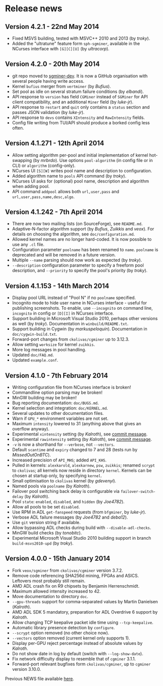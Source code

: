 # Release news

## Version 4.2.1 - 22nd May 2014

* Fixed MSVS building, tested with MSVC++ 2010 and 2013 (by _troky_).
* Added the "ultratune" feature form `sph-sgminer`, available in the
  NCurses interface with `[G][C][U]` (by _ultracorp_).


## Version 4.2.0 - 20th May 2014

* git repo moved to [sgminer-dev](https://github.com/sgminer-dev/sgminer).
  It is now a GitHub organisation with several people having write access.
* Kernel `bufius` merger from `vertminer` (by _Bufius_).
* Set pool as idle on several stratum failure conditions (by _elbandi_).
* API response to `version` has field `CGMiner` instead of `SGMiner`
  for API client compatibility, and an additional `Miner` field (by
  _luke-jr_).
* API response to `restart` and `quit` only contains a `status` section
  and passes JSON validation (by _luke-jr_).
* API response to `devs` contains `XIntensity` and `RawIntensity` fields.
* Config file writing from TUI/API should produce a borked config less
  often.


## Version 4.1.271 - 12th April 2014

* Allow setting algorithm per-pool and initial implementation of kernel
  hot-swapping (by _mrbrdo_). Use options `pool-algorithm` (in config
  file or in CLI) or `algorithm` (config-only).
* NCurses UI `[S][W]` writes pool name and description to configuration.
* Added algorithm name to `pools` API command (by _troky_).
* NCurses UI asks for (optional) pool name, description and algorithm
  when adding pool.
* API command `addpool` allows both `url,user,pass` and
  `url,user,pass,name,desc,algo`.


## Version 4.1.242 - 7th April 2014

* There are now two mailing lists (on SourceForge), see `README.md`.
* Adaptive-N-factor algorithm support (by _Bufius_, _Zuikkis_ and
  _veox_). For details on choosing the algorithm, see
  `doc/configuration.md`.
* Allowed kernel names are no longer hard-coded. It is now possible to
  use any `.cl` file.
* Configuration parameter `poolname` has been renamed to `name`.
  `poolname` is deprecated and will be removed in a future version.
* Multiple `--name` parsing should now work as expected (by _troky_).
* `--description` configuration parameter to specify a freeform pool
  description, and `--priority` to specify the pool's priority (by
  _troky_).


## Version 4.1.153 - 14th March 2014

* Display pool URL instead of "Pool N" if no `poolname` specified.
* Incognito mode to hide user name in NCurses interface - useful for
  publishing screenshots. To enable, use `--incognito` on command line,
  `incognito` in config or `[D][I]` in NCurses interface.
* Support building in Microsoft Visual Studio 2010, perhaps other
  versions as well (by _troky_). Documentation in `winbuild/README.txt`.
* Support building in Cygwin (by _markuspeloquin_). Documentation in
  `doc/cygwin-build.txt`.
* Forward-port changes from `ckolivas/cgminer` up to 3.12.3.
* Allow setting `worksize` for kernel `zuikkis`.
* More log messages in pool handling.
* Updated `doc/FAQ.md`.
* Updated `example.conf`.


## Version 4.1.0 - 7th February 2014

* Writing configuration file from NCurses interface is broken!
* Commandline option parsing may be broken!
* MinGW building may be broken!
* Bug reporting documentation: `doc/BUGS.md`.
* Kernel selection and integration: `doc/KERNEL.md`.
* Several updates to other documentation files.
* Warn if `GPU_*` environment variables are not set.
* Maximum `intensity` lowered to 31 (anything above that gives an overflow
  anyway).
* Experimental `xintensity` setting (by _Kalroth_), see
  [commit message](https://github.com/veox/sgminer/commit/7aeae40af22e6108aab8b68a229eea25a639d650).
* Experimental `rawintensity` setting (by _Kalroth_), see
  [commit message](https://github.com/veox/sgminer/commit/d11df698d141988491494aa1f29c7d3595e9712b).
* `-v` is now a shorthand for `--verbose`, not `--vectors`.
* Default `scantime` and `expiry` changed to 7 and 28 (tests run by
  _MissedOutOnBTC_).
* Increased precision of `API_MHS`; added `API_KHS`.
* Pulled in kernels: `alexkarold`, `alexkarnew`, `psw`, `zuikkis`; renamed
  `scrypt` to `ckolivas`; all kernels now reside in directory `kernel`.
  Kernels can be chosen at startup only, by specifying `kernel`.
* Small optimisation to `ckolivas` kernel (by _gdevenyi_).
* Named pools via `poolname` (by _Kalroth_).
* Failover pool switching back delay is configurable via
  `failover-switch-delay` (by _Kalroth_).
* Pool `state`: `enabled`, `disabled`, and `hidden` (by _Joe4782_).
* Allow all pools to be set `disabled`.
* Use RPM in ADL `get-fanspeed` requests (from `bfgminer`, by _luke-jr_).
* Verbose ADL failure messages (by _Joe4782_ and _deba12_).
* Use `git` version string if available.
* Allow bypassing ADL checks during build with `--disable-adl-checks`.
* MinGW build checks (by _tonobitc_).
* Experimental Microsoft Visual Studio 2010 building support in branch
  `build-msvs2010-upd` (by _troky_).


## Version 4.0.0 - 15th January 2014

* Fork `veox/sgminer` from `ckolivas/cgminer` version 3.7.2.
* Remove code referencing SHA256d mining, FPGAs and ASICS. Leftovers most
  probably still remain.
* AMD ADL crash fix on R9 chipsets by Benjamin Herrenschmidt.
* Maximum allowed intensity increased to 42.
* Move documentation to directory `doc`.
* `--gpu-threads` support for comma-separated values by Martin Danielsen
  (_Kalroth_).
* AMD ADL SDK 5 mandatory, preparation for ADL Overdrive 6 support by
  _Kalroth_.
* Allow changing TCP keepalive packet idle time using `--tcp-keepalive`.
* Automatic library presence detection by `configure`.
* `--scrypt` option removed (no other choice now).
* `--vectors` option removed (current kernel only supports 1).
* Display per-GPU reject percentage instead of absolute values by _Kalroth_.
* Do not show date in log by default (switch with `--log-show-date`).
* Fix network difficulty display to resemble that of `cgminer` 3.1.1.
* Forward-port relevant bugfixes form `ckolivas/cgminer`, up to `cgminer`
  version 3.10.0.


Previous NEWS file available [here](https://github.com/veox/sgminer/blob/829f0687bfd0ddb0cf12a9a8588ae2478dfe8d99/NEWS).
